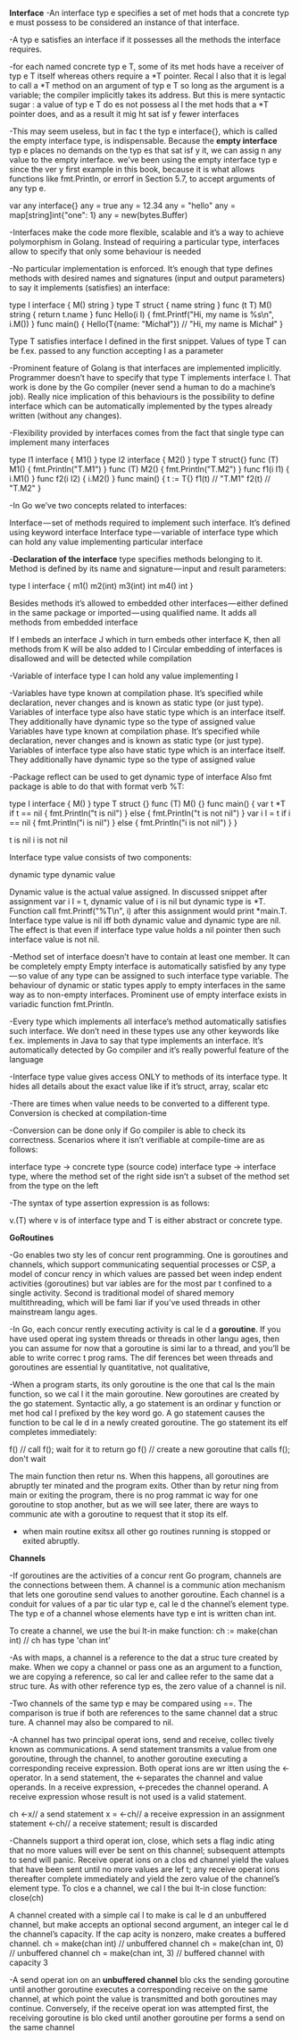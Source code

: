 **Interface**
-An interface typ e specifies a set of met hods that a concrete typ e must possess to be considered
an instance of that interface.

-A typ e satisfies an interface if it possesses all the methods the interface requires.

-for each named concrete typ e T, some of its met hods
have a receiver of typ e T itself whereas others require a *T pointer. Recal l also that it is legal to
call a *T method on an argument of typ e T so long as the argument is a variable; the compiler
implicitly takes its address. But this is mere syntactic sugar : a value of typ e T do es not possess
al l the met hods that a *T pointer does, and as a result it mig ht sat isf y fewer interfaces

-This may seem useless, but in fac t the typ e interface{}, which is
called the empty interface type, is indispensable. Because the **empty interface** typ e places no
demands on the typ es that sat isf y it, we can assig n any value to the empty interface.
we’ve been using the empty interface typ e since the ver y first
example in this book, because it is what allows functions like fmt.Println, or errorf in
Section 5.7, to accept arguments of any typ e.

var any interface{}
any = true
any = 12.34
any = "hello"
any = map[string]int{"one": 1}
any = new(bytes.Buffer)

-Interfaces make the code more flexible, scalable and it’s a way to achieve polymorphism in Golang. Instead of requiring a particular type, interfaces allow to specify that only some behaviour is needed

-No particular implementation is enforced. It’s enough that type defines methods with desired names and signatures (input and output parameters) to say it implements (satisfies) an interface:

type I interface {
    M() string
}
type T struct {
    name string
}
func (t T) M() string {
    return t.name
}
func Hello(i I) {
    fmt.Printf("Hi, my name is %s\n", i.M())
}
func main() {
    Hello(T{name: "Michał"}) // "Hi, my name is Michał"
}

Type T satisfies interface I defined in the first snippet. Values of type T can be f.ex. passed to any function accepting I as a parameter

-Prominent feature of Golang is that interfaces are implemented implicitly. Programmer doesn’t have to specify that type T implements interface I. That work is done by the Go compiler (never send a human to do a machine’s job). Really nice implication of this behaviours is the possibility to define interface which can be automatically implemented by the types already written (without any changes).

-Flexibility provided by interfaces comes from the fact that single type can implement many interfaces

type I1 interface {
    M1()
}
type I2 interface {
    M2()
}
type T struct{}
func (T) M1() { fmt.Println("T.M1") }
func (T) M2() { fmt.Println("T.M2") }
func f1(i I1) { i.M1() }
func f2(i I2) { i.M2() }
func main() {
    t := T{}
    f1(t) // "T.M1"
    f2(t) // "T.M2"
}


-In Go we’ve two concepts related to interfaces:

Interface — set of methods required to implement such interface. It’s defined using keyword interface
Interface type — variable of interface type which can hold any value implementing particular interface

-**Declaration of the interface** type specifies methods belonging to it. Method is defined by its name and signature — input and result parameters:

type I interface {
    m1()
    m2(int)
    m3(int) int
    m4() int
}

Besides methods it’s allowed to embedded other interfaces — either defined in the same package or imported — using qualified name. It adds all methods from embedded interface

If I embeds an interface J which in turn embeds other interface K, then all methods from K will be also added to I
Circular embedding of interfaces is disallowed and will be detected while compilation

-Variable of interface type I can hold any value implementing I

-Variables have type known at compilation phase. It’s specified while declaration, never changes and is known as static type (or just type). Variables of interface type also have static type which is an interface itself. They additionally have dynamic type so the type of assigned value
Variables have type known at compilation phase. It’s specified while declaration, never changes and is known as static type (or just type). Variables of interface type also have static type which is an interface itself. They additionally have dynamic type so the type of assigned value

-Package reflect can be used to get dynamic type of interface
Also fmt package is able to do that with format verb %T:

type I interface {
    M()
}
type T struct {}
func (T) M() {}
func main() {
    var t *T
    if t == nil {
        fmt.Println("t is nil")
    } else {
        fmt.Println("t is not nil")
    }
    var i I = t
    if i == nil {
        fmt.Println("i is nil")
    } else {
        fmt.Println("i is not nil")
    }
}

t is nil
i is not nil

 Interface type value consists of two components:

dynamic type
dynamic value

 Dynamic value is the actual value assigned. In discussed snippet after assignment var i I = t, dynamic value of i is nil but dynamic type is *T. Function call fmt.Printf("%T\n", i) after this assignment would print *main.T. Interface type value is nil iff both dynamic value and dynamic type are nil. The effect is that even if interface type value holds a nil pointer then such interface value is not nil.
 
 -Method set of interface doesn’t have to contain at least one member. It can be completely empty
 Empty interface is automatically satisfied by any type — so value of any type can be assigned to such interface type variable. The behaviour of dynamic or static types apply to empty interfaces in the same way as to non-empty interfaces. Prominent use of empty interface exists in variadic function fmt.Println.
 
 -Every type which implements all interface’s method automatically satisfies such interface. We don’t need in these types use any other keywords like f.ex. implements in Java to say that type implements an interface. It’s automatically detected by Go compiler and it’s really powerful feature of the language 
 
 -Interface type value gives access ONLY to methods of its interface type. It hides all details about the exact value like if it’s struct, array, scalar etc
 
-There are times when value needs to be converted to a different type. Conversion is checked at compilation-time

-Conversion can be done only if Go compiler is able to check its correctness. Scenarios where it isn’t verifiable at compile-time are as follows:

interface type → concrete type (source code)
 interface type → interface type, where the method set of the right side isn’t a subset of the method set from the type on the left 
 
 
 -The syntax of type assertion expression is as follows:

v.(T)
where v is of interface type and T is either abstract or concrete type.


**GoRoutines**

-Go enables two sty les of concur rent programming. One is goroutines and
channels, which support communicating sequential processes or CSP, a model of concur rency
in which values are passed bet ween indep endent activities (goroutines) but var iables are for
the most par t confined to a single activity. Second is traditional
model of shared memory multithreading, which will be fami liar if you’ve used threads in
other mainstream langu ages.

-In Go, each concur rently executing activity is cal le d a **goroutine**.
If you have used operat ing system threads or threads in other langu ages, then you can assume
for now that a goroutine is simi lar to a thread, and you’ll be able to write correc t prog rams.
The dif ferences bet ween threads and goroutines are essential ly quantitative, not qualitative,

-When a program starts, its only goroutine is the one that cal ls the main function, so we cal l it
the main goroutine. New goroutines are created by the go statement. Syntactic ally, a go statement
is an ordinar y function or met hod cal l prefixed by the key word go. A go statement
causes the function to be cal le d in a newly created goroutine. The go statement its elf completes
immediately:

f() // call f(); wait for it to return
go f() // create a new goroutine that calls f(); don't wait

The main function then retur ns. When this happens, all goroutines are abruptly ter minated
and the program exits. Other than by retur ning from main or exiting the program, there is no
prog rammat ic way for one goroutine to stop another, but as we will see later, there are ways to
communic ate with a goroutine to request that it stop its elf.

- when main routine exitsx all other go routines running is stopped or exited abruptly.

**Channels**

-If goroutines are the activities of a concur rent Go program, channels are the connections
between them. A channel is a communic ation mechanism that lets one goroutine send values
to another goroutine. Each channel is a conduit for values of a par tic ular typ e, cal le d the
channel’s element type. The typ e of a channel whose elements have typ e int is written
chan int.

To create a channel, we use the bui lt-in make function:
ch := make(chan int) // ch has type 'chan int'

-As with maps, a channel is a reference to the dat a struc ture created by make. When we copy a
channel or pass one as an argument to a function, we are copying a reference, so cal ler and
callee refer to the same dat a struc ture. As with other reference typ es, the zero value of a channel
is nil.

-Two channels of the same typ e may be compared using ==. The comparison is true if both are
references to the same channel dat a struc ture. A channel may also be compared to nil.

-A channel has two principal operat ions, send and receive, collec tively known as
communications. A send statement transmits a value from one goroutine, through the channel,
to another goroutine executing a corresponding receive expression. Both operat ions are
wr itten using the <-operator. In a send statement, the <-separates the channel and value operands.
In a receive expression, <-precedes the channel operand. A receive expression whose
result is not used is a valid statement.

ch <-x// a send statement
x = <-ch// a receive expression in an assignment statement
<-ch// a receive statement; result is discarded

-Channels support a third operat ion, close, which sets a flag indic ating that no more values will
ever be sent on this channel; subsequent attempts to send will panic. Receive operat ions on a clos ed channel yield the values that have been sent until no more values are lef t; any receive operat ions thereafter complete immediately and yield the zero value of the channel’s element type. To clos e a channel, we cal l the bui lt-in close function:
close(ch)

A channel created with a simple cal l to make is cal le d an unbuffered channel, but make accepts
an optional second argument, an integer cal le d the channel’s capacity. If the cap acity is nonzero,
make creates a buffered channel.
ch = make(chan int) // unbuffered channel
ch = make(chan int, 0) // unbuffered channel
ch = make(chan int, 3) // buffered channel with capacity 3

-A send operat ion on an **unbuffered channel** blo cks the sending goroutine until another
goroutine executes a corresponding receive on the same channel, at which point the value is
transmitted and both goroutines may continue. Conversely, if the receive operat ion was
attempted first, the receiving goroutine is blo cked until another goroutine per forms a send on
the same channel






